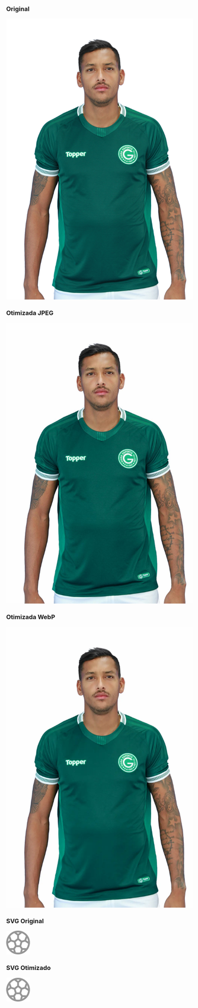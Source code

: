 ### Original

![](David-Duarte-1.jpg)

### Otimizada JPEG

![](David-Duarte-1%20(1).jpg)

### Otimizada WebP

![](David-Duarte-1.webp)

### SVG Original

![](ico-futsal.svg)

### SVG Otimizado

![](ico-futsal%20(1).svg)